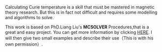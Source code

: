 Calculating Curie temperature is a skill that must be mastered in magnetic theory research.
But this is in fact not difficult and requires some modelling and algorithms to solve.

This work is based on PhD.Liang Liu's **MCSOLVER** Procedures,that is a great and easy project.
You can get more information by clicking [HERE](https://github.com/golddoushi/mcsolver).
I will then give two small examples and describe their use（This is with his own permission）.
